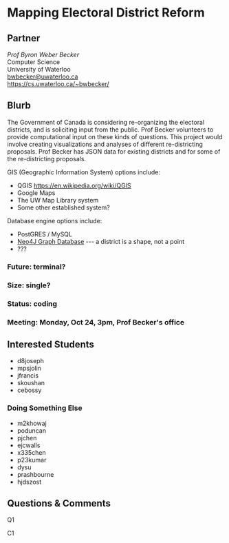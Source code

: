 # Mapping Electoral District Reform

## Partner

_Prof Byron Weber Becker_  
Computer Science  
University of Waterloo  
bwbecker@uwaterloo.ca  
https://cs.uwaterloo.ca/~bwbecker/  

## Blurb

The Government of Canada is considering re-organizing the electoral
districts, and is soliciting input from the public.
Prof Becker volunteers to provide computational input on these kinds
of questions.
This project would involve creating visualizations and analyses of
different re-districting proposals.
Prof Becker has JSON data for existing districts and for some of the
re-districting proposals.

GIS (Geographic Information System) options include:
* QGIS https://en.wikipedia.org/wiki/QGIS
* Google Maps
* The UW Map Library system
* Some other established system?

Database engine options include:
* PostGRES / MySQL
* [Neo4J Graph Database](https://neo4j.com/) --- a district is a shape, not a point
* ???

### Future: terminal?
### Size: single?
### Status: coding
### Meeting: Monday, Oct 24, 3pm, Prof Becker's office

## Interested Students
* d8joseph
* mpsjolin
* jfrancis
* skoushan
* cebossy
### Doing Something Else
* m2khowaj
* poduncan
* pjchen
* ejcwalls
* x335chen
* p23kumar
* dysu
* prashbourne
* hjdszost

## Questions & Comments

Q1

C1
